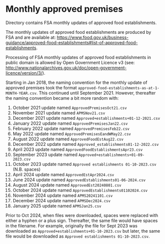 # Monthly approved premises

Directory contains FSA monthly updates of approved food establishments.

The monthly updates of approved food establishments are produced by FSA and are available at: https://www.food.gov.uk/business-guidance/approved-food-establishments#list-of-approved-food-establishments.

Processing of FSA monthly updates of approved food establishments in public domain is allowed by Open Government Licence v3 (see: http://www.nationalarchives.gov.uk/doc/open-government-licence/version/3/).

Starting in Jan 2018, the naming convention for the monthly update of approved premises took the format `approved-food-establishments-as-at-1-MONTH-YEAR.csv`. This continued until September 2021. However, thereafter the naming convention became a bit more random with:
1. October 2021 update named `ApprovedPremisesOct21.csv`
2. November 2021 update named `APMSNov21.csv`
3. December 2021 update named `Approved+establishments+01-12-2021.csv`
4. January 2022 update named `ApprovedPremisesJan22.csv`
5. February 2022 update named `ApprovedPremisesFeb22.csv`
6. May 2022 update named `ApprovedPremisesEandWMay22.csv`
7. August 2022 update named `ApprovedFoodEstAug22.csv`
8. December 2022 update named `Approved_establishments01-12-2022.csv`
9. April 2023 update named `ApprovedFoodEstablishmentsApr23.csv`
10. September 2023 update named `Approved+establishments+01-09-2023.csv`
11. October 2023 update named `Approved establishments 01-10-2023.csv` (N.B. spaces)
12. April 2024 update named `ApprovedEstApr2024.csv`
13. June 2024 update named `ApprovedEstablishments01-06-2024.csv`
14. August 2024 update named `ApprovedEst20240801.csv`
15. October 2024 update named `ApprovedEstablishments01102024.csv`
16. November 2024 update named `APMS20241101.csv`
17. December 2024 update named `APMSDec2024.csv`
18. January 2025 update named `APMSJan25.csv`


Prior to Oct 2024, when files were downloaded, spaces were replaced with either a hyphen or a plus sign. Thereafter, the same file would have spaces in the filename. For example, originally the file for Sept 2023 was downloaded as `Approved+establishments+01-10-2023.csv` but later, the same file would be downloaded as `Approved establishments 01-10-2023.csv`.